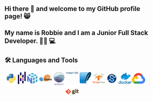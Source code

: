 ## Hi there 👋 and welcome to my GitHub profile page! 😸
## My name is Robbie and I am a Junior Full Stack Developer. 👨‍💻 💻 



<!--
**robbieradev/robbieradev** is a ✨ _special_ ✨ repository because its `README.md` (this file) appears on your GitHub profile.

Here are some ideas to get you started:

- 🔭 I’m currently working on ...
- 🌱 I’m currently learning ...
- 👯 I’m looking to collaborate on ...
- 🤔 I’m looking for help with ...
- 💬 Ask me about ...
- 📫 How to reach me: 
- 😄 Pronouns: he/him
- ⚡ Fun fact: ...
-->

## 🛠 Languages and Tools

<!-- For Python -->
<img align="left" alt="Python" width="44px" src="https://github.com/github/explore/raw/main/topics/python/python.png" />

<!-- For Pandas -->
<img align="left" alt="Pandas" width="26px" src="https://github.com/XavierLooyens/XavierLooyens/blob/main/pandas_logo.png" />

<!-- For NumPy -->
<img align="left" alt="NumPy" width="44px" src="https://github.com/github/explore/raw/main/topics/numpy/numpy.png" />

<!-- For scikit-learn -->
<img align="left" alt="Scikit-Learn" width="44px" src="https://github.com/github/explore/raw/main/topics/scikit-learn/scikit-learn.png" />

<!-- For Seaborn -->
<img align="left" alt="Seaborn" width="44px" src="https://github.com/XavierLooyens/XavierLooyens/blob/main/seaborn_logo.png" />

<!-- For Matplotlib -->
<img align="left" alt="Matplotlib" width="44px" src="https://github.com/XavierLooyens/XavierLooyens/blob/main/matplotlib_logo.png" />

<!-- For SQLite -->
<img align="left" alt="SQLite" width="44px" src="https://github.com/github/explore/raw/main/topics/sqlite/sqlite.png" />

<!-- For TensorFlow -->
<img align="left" alt="TensorFlow" width="44px" src="https://github.com/github/explore/raw/main/topics/tensorflow/tensorflow.png" />

<!-- For SciPy -->
<img align="left" alt="SciPy" width="44px" src="https://github.com/github/explore/raw/main/topics/scipy/scipy.png" />

<!-- For Docker -->
<img align="left" alt="Docker" width="44px" src="https://github.com/github/explore/raw/main/topics/docker/docker.png" />

<!-- For Google Cloud Platform -->
<img align="left" alt="Google Cloud Platform" width="44px" src="https://github.com/github/explore/raw/main/topics/google-cloud/google-cloud.png" />

<!-- For Git -->
<img align="left" alt="Git" width="44px" src="https://github.com/github/explore/raw/main/topics/git/git.png" />


<br />
<br />
